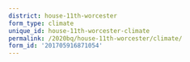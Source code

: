 ```yaml
---
district: house-11th-worcester
form_type: climate
unique_id: house-11th-worcester-climate
permalink: /2020bq/house-11th-worcester/climate/
form_id: '201705916871054'
---
```

